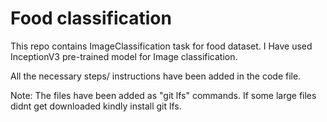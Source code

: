 # Food classification
This repo contains ImageClassification task for food dataset. I Have used InceptionV3 pre-trained model for Image classification.

All the necessary steps/ instructions have been added in the code file.

Note: The files have been added as "git lfs" commands. If some large files didnt get downloaded kindly install git lfs.